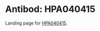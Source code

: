 # Antibod: HPA040415


    


Landing page for [HPA040415](http://www.proteinatlas.org/search/HPA040415).
